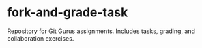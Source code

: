 # fork-and-grade-task
Repository for Git Gurus assignments. Includes tasks, grading, and collaboration exercises.
